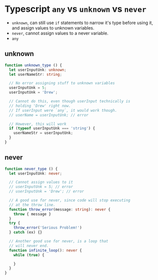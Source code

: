# Typescript `any` vs `unknown` vs `never`

- `unknown`, can still use `if` statements to narrow it's type before using it, and assign values to unknown variables.
- `never`, cannot assign values to a never variable.
- `any`

## unknown

```ts
function unknown_type () {
  let userInputUnk: unknown;
  let userNameStr: string;

  // No error assigning stuff to unknown variables
  userInputUnk = 5;
  userInputUnk = 'Drew';

  // Cannot do this, even though userInput technically is
  // holding 'Drew' right now.
  // If userInput were `any`, it would work though.
  // userName = userInputUnk; // error

  // However, this will work
  if (typeof userInputUnk === 'string') {
    userNameStr = userInputUnk;
  }
}
```

## never

```ts
function never_type () {
  let userInputUnk: never;

  // Cannot assign values to it
  // userInputUnk = 5; // error
  // userInputUnk = 'Drew'; // error

  // A good use for never, since code will stop executing
  // at the throw line.
  function throw_error(message: string): never {
    throw { message }
  }
  try {
    throw_error('Serious Problem!')
  } catch (ex) {}

  // Another good use for never, is a loop that
  // will never end.
  function infinite_loop(): never {
    while (true) {

    }
  }
}
```